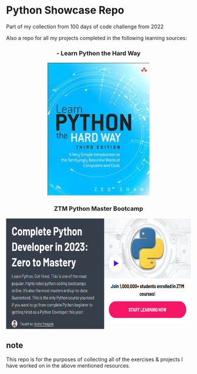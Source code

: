 # Python Showcase Repo

Part of my collection from 100 days of code challenge from 2022

Also a repo for all my projects completed in the following learning sources:

<div align="center">
    <h3>- Learn Python the Hard Way </h3>
</div>

<p align='center'>
    <img src="z-ReadMe-Media\LearnPythonTheHardWay.jpeg" alt="Demo1" title="LearnPythonTheHardWay" height="360">
</p>


<div align="center">
    <h3> ZTM Python Master Bootcamp </h3>
</div>

<p align='center'>
    <img src="z-ReadMe-Media\ZTMPythonBootcamp.png" alt="Demo2" title="LearnPythonTheHardWay" height="300">
</p>

## note

This repo is for the purposes of collecting all of the exercises & projects I have worked on in the above mentioned resources.

